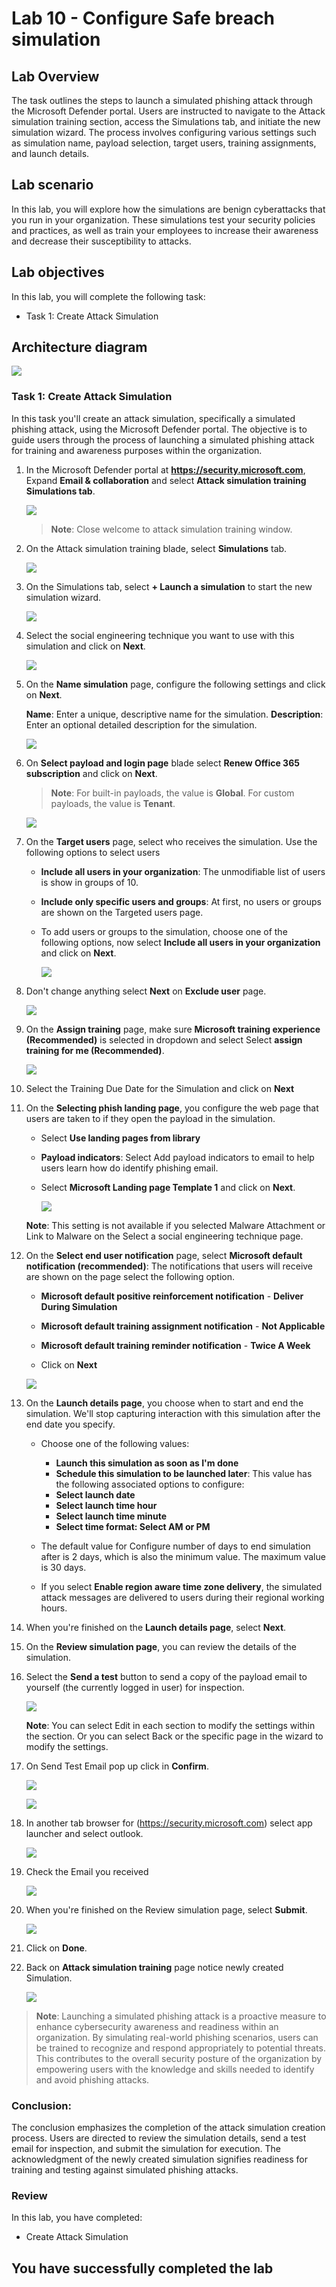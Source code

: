 # Lab 10 - Configure Safe breach simulation

## Lab Overview
The task outlines the steps to launch a simulated phishing attack through the Microsoft Defender portal. Users are instructed to navigate to the Attack simulation training section, access the Simulations tab, and initiate the new simulation wizard. The process involves configuring various settings such as simulation name, payload selection, target users, training assignments, and launch details.

## Lab scenario
In this lab, you will explore how the simulations are benign cyberattacks that you run in your organization. These simulations test your security policies and practices, as well as train your employees to increase their awareness and decrease their susceptibility to attacks.


## Lab objectives

In this lab, you will complete the following task:

+ Task 1: Create Attack Simulation

## Architecture diagram
![](../media/part1lab5.png)

### Task 1: Create Attack Simulation

In this task you'll create an attack simulation, specifically a simulated phishing attack, using the Microsoft Defender portal. The objective is to guide users through the process of launching a simulated phishing attack for training and awareness purposes within the organization.

1. In the Microsoft Defender portal at **https://security.microsoft.com**, Expand **Email & collaboration** and select **Attack simulation 
   training**  **Simulations tab**. 

   ![](../media/lab10-image-1.png)

   >**Note**: Close welcome to attack simulation training window.

1. On the Attack simulation training blade, select **Simulations** tab.

   ![](../media/lab10-image-2.png)
   
1. On the Simulations tab, select  **+ Launch a simulation** to start the new simulation wizard.

   ![](../media/lab10-image-3.png)
   
1. Select the social engineering technique you want to use with this simulation and click on **Next**.

    ![](../media/lab10-image-4.png)
   
1. On the **Name simulation** page, configure the following settings and click on **Next**.

      **Name**: Enter a unique, descriptive name for the simulation.
      **Description**: Enter an optional detailed description for the simulation.

    ![](../media/lab10-image-5.png)
   
1. On **Select payload and login page** blade select **Renew Office 365 subscription** and click on **Next**.

    >**Note**: For built-in payloads, the value is **Global**. For custom payloads, the value is **Tenant**.
   
    ![](../media/lab10-image-6.png)

1. On the **Target users** page, select who receives the simulation. Use the following options to select users
   
     - **Include all users in your organization**: The unmodifiable list of users is show in groups of 10.
     - **Include only specific users and groups**: At first, no users or groups are shown on the Targeted users page.
     - To add users or groups to the simulation, choose one of the following options, now select **Include all users in your organization** and click on **Next**.

        ![](../media/lab10-image-7.png)

1. Don't change anything select **Next** on **Exclude user** page.

    ![](../media/lab10-image-8.png)
   
1. On the **Assign training** page, make sure **Microsoft training experience (Recommended)** is selected in dropdown and select Select **assign training for me (Recommended)**.

    ![](../media/lab10-image-9.png)

1. Select the Training Due Date for the Simulation and click on **Next**

1. On the **Selecting phish landing page**, you configure the web page that users are taken to if they open the payload in the simulation.

   - Select **Use landing pages from library**
     
   - **Payload indicators**: Select Add payload indicators to email to help users learn how do identify phishing email.

   - Select **Microsoft Landing page Template 1** and click on **Next**.

      ![](../media/lab10-image-10.png)
   
    **Note**: This setting is not available if you selected Malware Attachment or Link to Malware on the Select a social engineering technique 
      page.

1. On the **Select end user notification** page, select **Microsoft default notification (recommended)**: The notifications that users will receive are shown on the page select the following option.

   - **Microsoft default positive reinforcement notification** - **Deliver During Simulation**
   
   - **Microsoft default training assignment notification** - **Not Applicable**
   
   - **Microsoft default training reminder notification** - **Twice A Week**

   - Click on **Next**

    ![](../media/lab10-image-11.png)

1. On the **Launch details page**, you choose when to start and end the simulation. We'll stop capturing interaction with this 
   simulation after the end date you specify.
   - Choose one of the following values:
       - **Launch this simulation as soon as I'm done**
       - **Schedule this simulation to be launched later**: This value has the following associated options to configure:
       - **Select launch date**
       - **Select launch time hour**
       - **Select launch time minute**
       - **Select time format: Select AM or PM**
   
   - The default value for Configure number of days to end simulation after is 2 days, which is also the minimum value. The maximum value is 30 days.

   - If you select **Enable region aware time zone delivery**, the simulated attack messages are delivered to users during their regional 
   working hours.

1. When you're finished on the **Launch details page**, select **Next**.

1. On the **Review simulation page**, you can review the details of the simulation.

1. Select the  **Send a test** button to send a copy of the payload email to yourself (the currently logged in user) for inspection.

    ![](../media/lab10-image-13.png)

    **Note**: You can select Edit in each section to modify the settings within the section. Or you can select Back or the specific page in the 
   wizard to modify the settings.

1. On Send Test Email pop up click in **Confirm**.

    ![](../media/lab10-image-14.png)

    ![](../media/lab10-image-15.png)

1. In another tab browser for (https://security.microsoft.com) select app launcher and select outlook.

    ![](../media/lab5-image5.png)

1. Check the Email you received

    ![](../media/lab10-image-16.png)

1. When you're finished on the Review simulation page, select **Submit**.

    ![](../media/lab10-image-17.png)

1. Click on **Done**.

1. Back on **Attack simulation training** page notice newly created Simulation.

     ![](../media/lab10-image-18.png)


>**Note**: Launching a simulated phishing attack is a proactive measure to enhance cybersecurity awareness and readiness within an organization. By simulating real-world phishing scenarios, users can be trained to recognize and respond appropriately to potential threats. This contributes to the overall security posture of the organization by empowering users with the knowledge and skills needed to identify and avoid phishing attacks.

### Conclusion:
The conclusion emphasizes the completion of the attack simulation creation process. Users are directed to review the simulation details, send a test email for inspection, and submit the simulation for execution. The acknowledgment of the newly created simulation signifies readiness for training and testing against simulated phishing attacks.

### Review
In this lab, you have completed:
+ Create Attack Simulation

## You have successfully completed the lab

